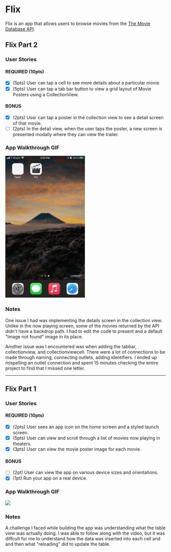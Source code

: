 # Flix

Flix is an app that allows users to browse movies from the [The Movie Database API](http://docs.themoviedb.apiary.io/#).

## Flix Part 2

### User Stories

#### REQUIRED (10pts)
- [x] (5pts) User can tap a cell to see more details about a particular movie.
- [x] (5pts) User can tap a tab bar button to view a grid layout of Movie Posters using a CollectionView.

#### BONUS
- [x] (2pts) User can tap a poster in the collection view to see a detail screen of that movie.
- [ ] (2pts) In the detail view, when the user taps the poster, a new screen is presented modally where they can view the trailer.

### App Walkthrough GIF

<img src="Gifs/Flix2.gif" width=250><br>

### Notes
One issue I had was implementing the details screen in the collection view. Unlike in the now playing screen, some of the movies returned by the API didn't have a backdrop path. I had to edit the code to present and a default "Image not found" image in its place.

Another issue was I encountered was when adding the tabbar, collectionview, and collectionviewcell. There were a lot of connections to be made through naming, connecting outlets, adding identifiers. I ended up mispelling an outlet connection and spent 15 minutes checking the entire project to find that I missed one letter.

---

## Flix Part 1

### User Stories

#### REQUIRED (10pts)
- [x] (2pts) User sees an app icon on the home screen and a styled launch screen.
- [x] (5pts) User can view and scroll through a list of movies now playing in theaters.
- [x] (3pts) User can view the movie poster image for each movie.

#### BONUS
- [ ] (2pt) User can view the app on various device sizes and orientations.
- [x] (1pt) Run your app on a real device.

### App Walkthrough GIF

<img src="Gifs/Flix.gif" width=250><br>

### Notes
A challenge I faced while building the app was understanding what the table view was actually doing. I was able to follow along with the video, but it was diffcult for me to understand how the data was inserted into each cell and and then what "reloading" did to update the table.

